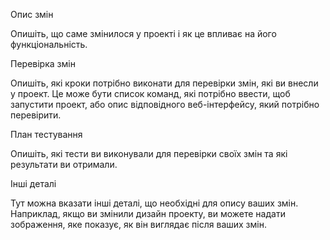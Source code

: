 Опис змін

Опишіть, що саме змінилося у проекті і як це впливає на його функціональність.

Перевірка змін

Опишіть, які кроки потрібно виконати для перевірки змін, які ви внесли у проект. Це може бути список команд, які потрібно ввести, щоб запустити проект, або опис відповідного веб-інтерфейсу, який потрібно перевірити.

План тестування

Опишіть, які тести ви виконували для перевірки своїх змін та які результати ви отримали.

Інші деталі

Тут можна вказати інші деталі, що необхідні для опису ваших змін. Наприклад, якщо ви змінили дизайн проекту, ви можете надати зображення, яке показує, як він виглядає після ваших змін.